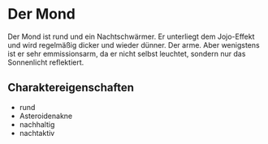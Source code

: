# Der Mond
Der Mond ist rund und ein Nachtschwärmer. Er unterliegt dem Jojo-Effekt und wird regelmäßig dicker und wieder dünner. Der arme.
Aber wenigstens ist er sehr emmissionsarm, da er nicht selbst leuchtet, sondern nur das Sonnenlicht reflektiert.

## Charaktereigenschaften
* rund
* Asteroidenakne
* nachhaltig
* nachtaktiv